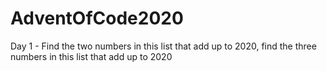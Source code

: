 # AdventOfCode2020

Day 1 - Find the two numbers in this list that add up to 2020, find the three numbers in this list that add up to 2020
